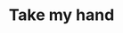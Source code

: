 ---
pid: mp64
title: Take my hand
location_transcription: 
coordinates: "[-75.172212134336, 39.915397983462]"
zipcode: 
gen_neighborhood: 
neighborhood: 
outside_phl: 
age: '36'
age_range: 30-39
instagram: 
image_file_name: mp_64.jpg
proposal_transcription: Me gustaría un monumento que muestre que todos somos seres
  humanos sin clasificaciones y todos tenemos la obligación de ayudar a alguien mas
  sin importar su cultura o lugar de Origen.
topic: Unity,Uplifting,Race Ethnicity
topic_summary: 0, 0, 0, 0
type: Other No Form
keywords_other: 
credit: Hèctor Cabrera
image_labels: 
twitter: 
facebook: 
permalink: "/monuments/mp64/"
layout: item-page
---